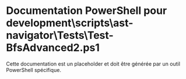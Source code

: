# Documentation PowerShell pour development\scripts\ast-navigator\Tests\Test-BfsAdvanced2.ps1

Cette documentation est un placeholder et doit être générée par un outil PowerShell spécifique.
